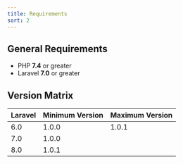 ```yaml
---
title: Requirements
sort: 2
---
```


## General Requirements
- PHP **7.4** or greater
- Laravel **7.0** or greater

## Version Matrix
| Laravel | Minimum Version | Maximum Version |
| --- | --- | --- |
| 6.0 | 1.0.0 | 1.0.1 |
| 7.0 | 1.0.0 | |
| 8.0 | 1.0.1 | |

